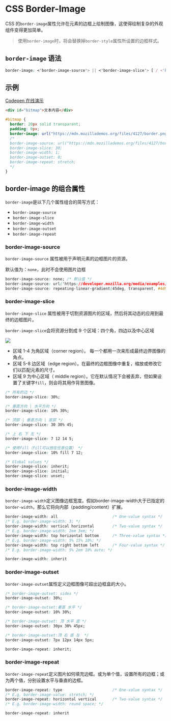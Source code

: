 # CSS Border-Image

CSS 的`border-image`属性允许在元素的边框上绘制图像，这使得绘制复杂的外观组件变得更加简单。

> 使用`border-image`时，将会替换掉`border-style`属性所设置的边框样式。

## `border-image` 语法

```css
border-image: <'border-image-source'> || <'border-image-slice'> [ / <'border-image-width'> | / <'border-image-width'>? / <'border-image-outset'> ]? || <'border-image-repeat'>
```

## 示例

[Codepen 在线演示](https://codepen.io/xyy94813/pen/aKyNdL?editors=1100)

```html
<div id="bitmap">文本内容</div>
```

```css
#bitmap { 
  border: 20px solid transparent;
  padding: 0px;
  border-image: url("https://mdn.mozillademos.org/files/4127/border.png") 30;
  /* 
  border-image-source: url("https://mdn.mozillademos.org/files/4127/border.png");
  border-image-slice: 30;
  border-image-width: 1;
  border-image-outset: 0;
  border-image-repeat: stretch; 
  */
}
```

## border-image 的组合属性

`border-image`是以下几个属性组合的简写方式：

* `border-image-source`
* `border-image-slice`
* `border-image-width`
* `border-image-outset`
* `border-image-repeat`

### border-image-source

`border-image-source` 属性被用于声明元素的边框图片的资源。

默认值为：`none`，此时不会使用图片边框

```css
border-image-source: none; /* 默认值 */
border-image-source: url('https://developer.mozilla.org/media/examples/border-diamonds.png');
border-image-source: repeating-linear-gradient(45deg, transparent, #4d9f0c 20px);
```

### border-image-slice

`border-image-slice` 属性被用于切割资源图片的区域，然后将其动态的应用到最终的边框图片。

`border-image-slice`会将资源分割成 9 个区域：四个角，四边以及中心区域

![](https://developer.mozilla.org/files/3814/border-image-slice.png)

* 区域 1-4 为角区域（corner region）。 每一个都用一次来形成最终边界图像的角点。
* 区域 5-8 边区域（edge region）。在最终的边框图像中重复，缩放或修改它们以匹配元素的尺寸。
* 区域 9 为中心区域（ middle region）。它在默认情况下会被丢弃，但如果设置了关键字`fill`，则会将其用作背景图像。

```css
/* 所有的边 */
border-image-slice: 30%; 

/* 垂直方向 | 水平方向 */
border-image-slice: 10% 30%;

/* 顶部 | 垂直方向 | 底部 */
border-image-slice: 30 30% 45;

/* 上 右 下 左 */
border-image-slice: 7 12 14 5; 

/* 使用fill（fill可以放在任意位置） */
border-image-slice: 10% fill 7 12;

/* Global values */
border-image-slice: inherit;
border-image-slice: initial;
border-image-slice: unset;
```

### border-image-width

`border-image-width`定义图像边框宽度。假如border-image-width大于已指定的`border-width`，那么它将向内部（padding/content）扩展。

```css
border-image-width: all                        /* One-value syntax */       
/* E.g. border-image-width: 3; */
border-image-width: vertical horizontal        /* Two-value syntax */       
/* E.g. border-image-width: 2em 3em; */
border-image-width: top horizontal bottom      /* Three-value syntax */     
/* E.g. border-image-width: 5% 15% 10%; */
border-image-width: top right bottom left      /* Four-value syntax */      
/* E.g. border-image-width: 5% 2em 10% auto; */

border-image-width: inherit
```

### border-image-outset

`border-image-outset`属性定义边框图像可超出边框盒的大小。

```css
/* border-image-outset: sides */
border-image-outset: 30%;

/* border-image-outset:垂直 水平 */
border-image-outset: 10% 30%;

/* border-image-outset: 顶 水平 底 */
border-image-outset: 30px 30% 45px;

/* border-image-outset:顶 右 底 左  */
border-image-outset: 7px 12px 14px 5px;

border-image-repeat: inherit;
```

### border-image-repeat

`border-image-repeat`定义图片如何填充边框。或为单个值，设置所有的边框；或为两个值，分别设置水平与垂直的边框。

```css
border-image-repeat: type                      /* One-value syntax */       
/* E.g. border-image-value: stretch; */
border-image-repeat: horizontal vertical       /* Two-value syntax */       
/* E.g. border-image-width: round space; */

border-image-repeat: inherit
```



